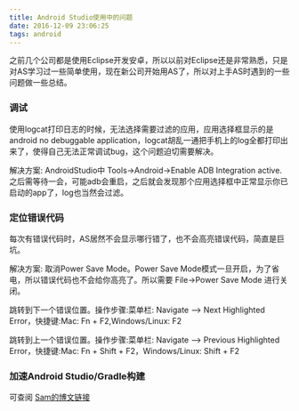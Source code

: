 ```yaml
---
title: Android Studio使用中的问题
date: 2016-12-09 23:06:25
tags: android
---
```

之前几个公司都是使用Eclipse开发安卓，所以以前对Eclipse还是非常熟悉，只是对AS学习过一些简单使用，现在新公司开始用AS了，所以对上手AS时遇到的一些问题做一些总结。

### 调试
使用logcat打印日志的时候，无法选择需要过滤的应用，应用选择框显示的是android no debuggable application，logcat胡乱一通把手机上的log全都打印出来了，使得自己无法正常调试bug，这个问题迫切需要解决。

解决方案:
AndroidStudio中 Tools->Android->Enable ADB Integration active.
之后需等待一会，可能adb会重启，之后就会发现那个应用选择框中正常显示你已启动的app了，log也当然会过滤。
<!-- more -->
### 定位错误代码
每次有错误代码时，AS居然不会显示哪行错了，也不会高亮错误代码，简直是巨坑。

解决方案:
取消Power Save Mode。Power Save Mode模式一旦开启，为了省电，所以错误代码也不会给你高亮了。所以需要 File->Power Save Mode 进行关闭。

跳转到下一个错误位置。操作步骤:菜单栏: Navigate —> Next Highlighted Error，快捷键:Mac: Fn + F2,Windows\/Linux: F2

跳转到上一个错误位置。操作步骤:菜单栏: Navigate —> Previous Highlighted Error，快捷键:Mac: Fn + Shift + F2，Windows\/Linux: Shift + F2

### 加速Android Studio/Gradle构建
可查阅 [Sam的博文链接](http://blog.isming.me/2015/03/18/android-build-speed-up/)
